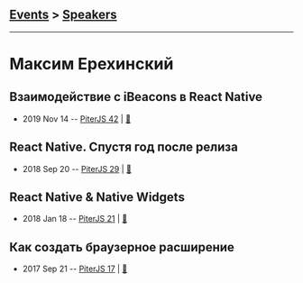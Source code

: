 ## [Events](../README.md) > [Speakers](../speakers.md)
---

# Максим Ерехинский

## Взаимодействие с iBeacons в React Native
- 2019 Nov 14 -- [PiterJS 42](https://youtu.be/EoMd-8w-DfA?t=6433)  | [:notebook:](https://github.com/piterjs/slides/blob/master/meetup%3D42/speech%3Dibeacon-with-react-native.pdf)  
## React Native. Спустя год после релиза
- 2018 Sep 20 -- [PiterJS 29](https://www.youtube.com/watch?v=6DX8boous_c)  | [:notebook:](https://fs.piterjs.org/events/29/erekhinskiy.pdf)  
## React Native &amp; Native Widgets
- 2018 Jan 18 -- [PiterJS 21](https://youtu.be/wzB6mOblE1I)  | [:notebook:](https://github.com/piterjs/piterjs.org/blob/gh-pages/events/21/Native%20Widgets%20with%20React%20Native.pdf)  
## Как создать браузерное расширение
- 2017 Sep 21 -- [PiterJS 17](https://www.youtube.com/watch?v=hkB2olVa6pE)  | [:notebook:](https://github.com/piterjs/piterjs.org/blob/master/events/17/Maxim_Erekhinskiy.pdf)  

